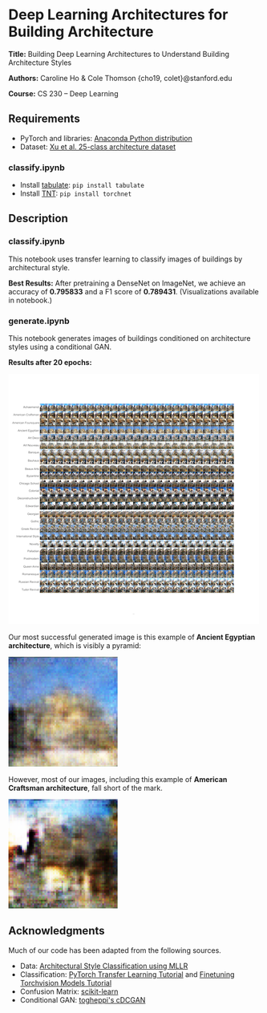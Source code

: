 # Deep Learning Architectures for Building Architecture

**Title:** Building Deep Learning Architectures to Understand Building Architecture Styles

**Authors:** Caroline Ho & Cole Thomson {cho19, colet}@stanford.edu

**Course:** CS 230 – Deep Learning

## Requirements

- PyTorch and libraries: [Anaconda Python distribution](https://www.anaconda.com)
- Dataset: [Xu et al. 25-class architecture dataset](https://drive.google.com/file/d/0Bwo0SFiZwl3JVGRlWGZUaW5va00/edit)

### classify.ipynb

- Install [tabulate](https://pypi.org/project/tabulate/): `pip install tabulate`
- Install [TNT](https://github.com/pytorch/tnt): `pip install torchnet`

## Description

### classify.ipynb

This notebook uses transfer learning to classify images of buildings by architectural style.

**Best Results:** After pretraining a DenseNet on ImageNet, we achieve an accuracy of **0.795833** and a F1 score of **0.789431**. (Visualizations available in notebook.)

### generate.ipynb

This notebook generates images of buildings conditioned on architecture styles using a conditional GAN.

**Results after 20 epochs:**

![cDCGAN results](images/cDCGAN_epoch_20.png)

Our most successful generated image is this example of **Ancient Egyptian architecture**, which is visibly a pyramid:

![Generated Egyptian Pyramid](images/cDCGAN_ancient_egyptian.png)

However, most of our images, including this example of **American Craftsman architecture**, fall short of the mark.

![Generated American Craftsman](images/cDCGAN_american_craftsman.png)


## Acknowledgments

Much of our code has been adapted from the following sources.

- Data: [Architectural Style Classification using MLLR](https://sites.google.com/site/zhexuutssjtu/projects/arch)
- Classification: [PyTorch Transfer Learning Tutorial](https://pytorch.org/tutorials/beginner/transfer_learning_tutorial.html) and [Finetuning Torchvision Models Tutorial](https://pytorch.org/tutorials/beginner/finetuning_torchvision_models_tutorial.html)
- Confusion Matrix: [scikit-learn](https://scikit-learn.org/stable/auto_examples/model_selection/plot_confusion_matrix.html)
- Conditional GAN: [togheppi's cDCGAN](https://github.com/togheppi/cDCGAN)

